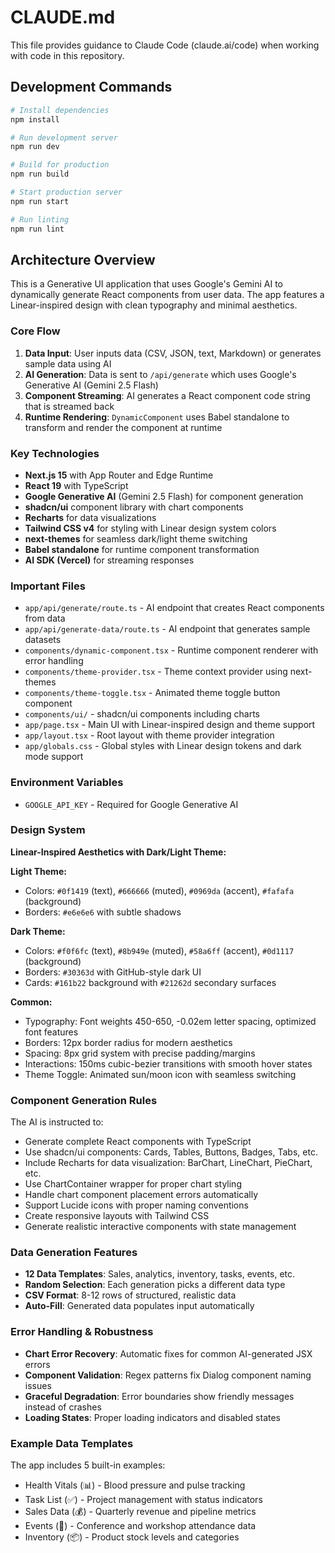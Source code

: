 # CLAUDE.md

This file provides guidance to Claude Code (claude.ai/code) when working with code in this repository.

## Development Commands

```bash
# Install dependencies
npm install

# Run development server
npm run dev

# Build for production
npm run build

# Start production server
npm run start

# Run linting
npm run lint
```

## Architecture Overview

This is a Generative UI application that uses Google's Gemini AI to dynamically generate React components from user data. The app features a Linear-inspired design with clean typography and minimal aesthetics.

### Core Flow
1. **Data Input**: User inputs data (CSV, JSON, text, Markdown) or generates sample data using AI
2. **AI Generation**: Data is sent to `/api/generate` which uses Google's Generative AI (Gemini 2.5 Flash)
3. **Component Streaming**: AI generates a React component code string that is streamed back
4. **Runtime Rendering**: `DynamicComponent` uses Babel standalone to transform and render the component at runtime

### Key Technologies
- **Next.js 15** with App Router and Edge Runtime
- **React 19** with TypeScript
- **Google Generative AI** (Gemini 2.5 Flash) for component generation
- **shadcn/ui** component library with chart components
- **Recharts** for data visualizations
- **Tailwind CSS v4** for styling with Linear design system colors
- **next-themes** for seamless dark/light theme switching
- **Babel standalone** for runtime component transformation
- **AI SDK (Vercel)** for streaming responses

### Important Files
- `app/api/generate/route.ts` - AI endpoint that creates React components from data
- `app/api/generate-data/route.ts` - AI endpoint that generates sample datasets
- `components/dynamic-component.tsx` - Runtime component renderer with error handling
- `components/theme-provider.tsx` - Theme context provider using next-themes
- `components/theme-toggle.tsx` - Animated theme toggle button component
- `components/ui/` - shadcn/ui components including charts
- `app/page.tsx` - Main UI with Linear-inspired design and theme support
- `app/layout.tsx` - Root layout with theme provider integration
- `app/globals.css` - Global styles with Linear design tokens and dark mode support

### Environment Variables
- `GOOGLE_API_KEY` - Required for Google Generative AI

### Design System
**Linear-Inspired Aesthetics with Dark/Light Theme:**

**Light Theme:**
- Colors: `#0f1419` (text), `#666666` (muted), `#0969da` (accent), `#fafafa` (background)
- Borders: `#e6e6e6` with subtle shadows

**Dark Theme:**
- Colors: `#f0f6fc` (text), `#8b949e` (muted), `#58a6ff` (accent), `#0d1117` (background)
- Borders: `#30363d` with GitHub-style dark UI
- Cards: `#161b22` background with `#21262d` secondary surfaces

**Common:**
- Typography: Font weights 450-650, -0.02em letter spacing, optimized font features
- Borders: 12px border radius for modern aesthetics
- Spacing: 8px grid system with precise padding/margins
- Interactions: 150ms cubic-bezier transitions with smooth hover states
- Theme Toggle: Animated sun/moon icon with seamless switching

### Component Generation Rules
The AI is instructed to:
- Generate complete React components with TypeScript
- Use shadcn/ui components: Cards, Tables, Buttons, Badges, Tabs, etc.
- Include Recharts for data visualization: BarChart, LineChart, PieChart, etc.
- Use ChartContainer wrapper for proper chart styling
- Handle chart component placement errors automatically
- Support Lucide icons with proper naming conventions
- Create responsive layouts with Tailwind CSS
- Generate realistic interactive components with state management

### Data Generation Features
- **12 Data Templates**: Sales, analytics, inventory, tasks, events, etc.
- **Random Selection**: Each generation picks a different data type
- **CSV Format**: 8-12 rows of structured, realistic data
- **Auto-Fill**: Generated data populates input automatically

### Error Handling & Robustness
- **Chart Error Recovery**: Automatic fixes for common AI-generated JSX errors
- **Component Validation**: Regex patterns fix Dialog component naming issues
- **Graceful Degradation**: Error boundaries show friendly messages instead of crashes
- **Loading States**: Proper loading indicators and disabled states

### Example Data Templates
The app includes 5 built-in examples:
- Health Vitals (📊) - Blood pressure and pulse tracking
- Task List (✅) - Project management with status indicators  
- Sales Data (💰) - Quarterly revenue and pipeline metrics
- Events (🎪) - Conference and workshop attendance data
- Inventory (📦) - Product stock levels and categories